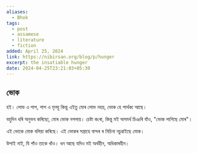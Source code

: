```yaml
---
aliases:
  - Bhok
tags:
  - post
  - assamese
  - literature
  - fiction
added: April 25, 2024
link: https://nibirsan.org/blog/p/hunger
excerpt: the insatiable hunger
date: 2024-04-25T23:21:03+05:30
---
```

## ভোক
হই।
লোভ এ পাপ, পাপ এ মৃত্য়ু
কিন্তু এইতু মোৰ লোভ নহ​য়,
ভোক হে
পাৰ্থক্য আছে।

বহুদিন ধ​ৰি অনুভব ক​ৰিছো,
মোৰ ভোক নপলায়।
চেষ্টা ক​ৰো,
কিন্তু মই অসম​ৰ্থ​
চিঞৰি যাঁও, "ভোক লাগিছে মোৰ"।

এই ভোকে মোক বলিয়া ক​ৰিছে।
এই ভোকৰ সন্ত্ৰাহে বান্দ​ৰ ৰ নিচিনা নচুৱাইছে মোক।

উপাই নাই, যি পাঁও তাকে খাঁও।
ধন আছে যদিও মই অৰ্থহীন, অধিকাৰহীন। 